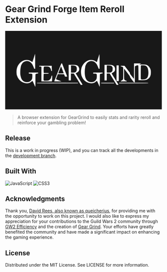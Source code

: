 # Gear Grind Forge Item Reroll Extension

![PREVIEW][github-preview-img]

> A browser extension for GearGrind to easily stats and rarity reroll and reinforce your gambling problem!

## Release

This is a work in progress (WIP), and you can track all the developments in the [development branch][development-branch-url].

## Built With

![JavaScript][javascript-badge-img]
![CSS3][css3-badge-img]

## Acknowledgments

Thank you, [David Rees, also known as queicherius][queicherius-profile-url], for providing me with the opportunity to work on this project. I would also like to express my appreciation for your contributions to the Guild Wars 2 community through [GW2 Efficiency][gw2-efficiency-url] and the creation of [Gear Grind][gear-grind-url]. Your efforts have greatly benefited the community and have made a significant impact on enhancing the gaming experience.

## License

Distributed under the MIT License. See LICENSE for more information.

<!-- REFERENCE DEFINITIONS -->

[github-preview-img]: .github/preview.jpg
[javascript-badge-img]: https://img.shields.io/badge/JavaScript-F7DF1E?style=for-the-badge&logo=javascript&logoColor=black
[css3-badge-img]: https://img.shields.io/badge/CSS3-1572B6?style=for-the-badge&logo=css3&logoColor=white
[gear-grind-url]: https://gear-grind.gw2efficiency.com/
[gw2-efficiency-url]: https://gw2efficiency.com/
[queicherius-profile-url]: https://github.com/queicherius
[development-branch-url]: https://github.com/Wilian-N-Silva/gear-grind-forge-item-reroll-extension/tree/development
